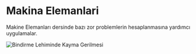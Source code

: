 # Makina Elemanlari
Makine Elemanları dersinde bazı zor problemlerin hesaplanmasına yardımcı uygulamalar.

![Bindirme Lehiminde Kayma Gerilmesi](https://user-images.githubusercontent.com/69681817/110253567-180c0a00-7f9c-11eb-8b2b-b17c3c15445e.png)
